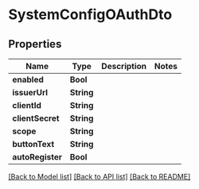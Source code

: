 # SystemConfigOAuthDto

## Properties
Name | Type | Description | Notes
------------ | ------------- | ------------- | -------------
**enabled** | **Bool** |  | 
**issuerUrl** | **String** |  | 
**clientId** | **String** |  | 
**clientSecret** | **String** |  | 
**scope** | **String** |  | 
**buttonText** | **String** |  | 
**autoRegister** | **Bool** |  | 

[[Back to Model list]](../README.md#documentation-for-models) [[Back to API list]](../README.md#documentation-for-api-endpoints) [[Back to README]](../README.md)



